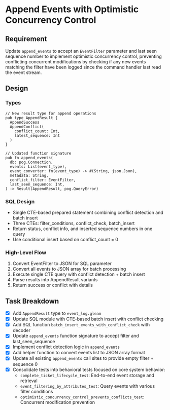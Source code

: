 # Append Events with Optimistic Concurrency Control

## Requirement
Update `append_events` to accept an `EventFilter` parameter and last seen sequence number to implement optimistic concurrency control, preventing conflicting concurrent modifications by checking if any new events matching the filter have been logged since the command handler last read the event stream.

## Design

### Types
```gleam
// New result type for append operations
pub type AppendResult {
  AppendSuccess
  AppendConflict(
    conflict_count: Int, 
    latest_sequence: Int
  )
}

// Updated function signature 
pub fn append_events(
  db: pog.Connection,
  events: List(event_type),
  event_converter: fn(event_type) -> #(String, json.Json),
  metadata: String,
  conflict_filter: EventFilter,
  last_seen_sequence: Int,
) -> Result(AppendResult, pog.QueryError)
```

### SQL Design
- Single CTE-based prepared statement combining conflict detection and batch insert
- Three CTEs: filter_conditions, conflict_check, batch_insert 
- Return status, conflict info, and inserted sequence numbers in one query
- Use conditional insert based on conflict_count = 0

### High-Level Flow
1. Convert EventFilter to JSON for SQL parameter
2. Convert all events to JSON array for batch processing
3. Execute single CTE query with conflict detection + batch insert
4. Parse results into AppendResult variants
5. Return success or conflict with details

## Task Breakdown

- [x] Add `AppendResult` type to `event_log.gleam`
- [x] Update SQL module with CTE-based batch insert with conflict checking
- [x] Add SQL function `batch_insert_events_with_conflict_check` with decoder
- [x] Update `append_events` function signature to accept filter and last_seen_sequence
- [x] Implement conflict detection logic in `append_events`
- [x] Add helper function to convert events list to JSON array format
- [x] Update all existing `append_events` call sites to provide empty filter + sequence 0
- [x] Consolidate tests into behavioral tests focused on core system behavior:
  - `complete_ticket_lifecycle_test`: End-to-end event storage and retrieval
  - `event_filtering_by_attributes_test`: Query events with various filter conditions
  - `optimistic_concurrency_control_prevents_conflicts_test`: Concurrent modification prevention